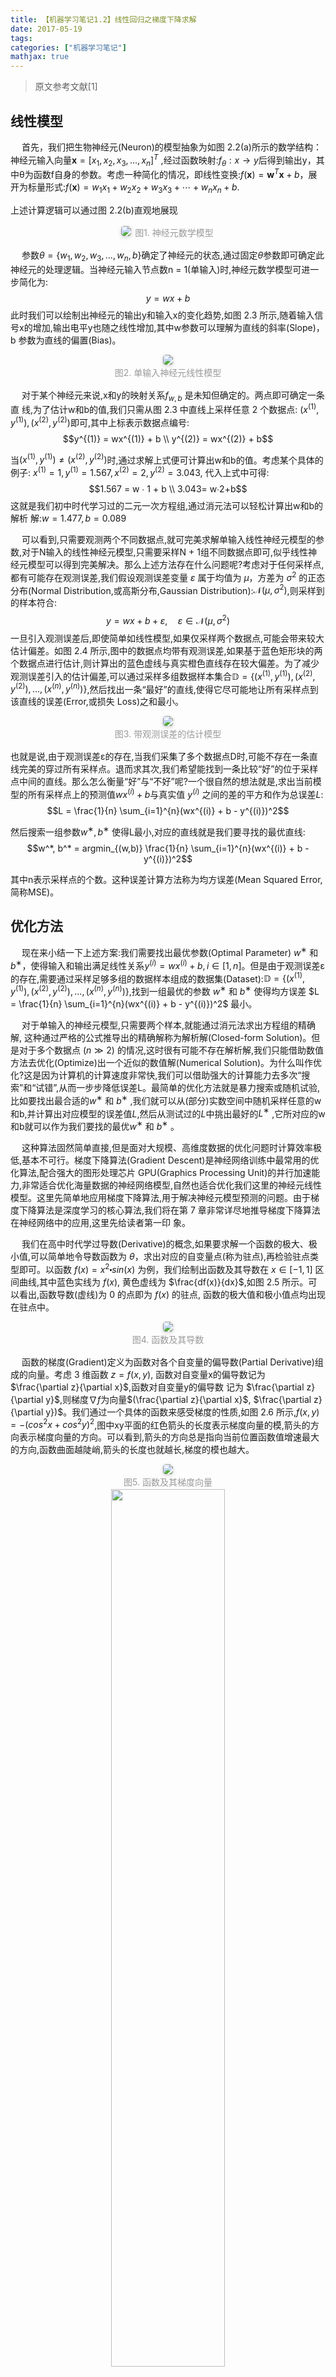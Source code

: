 ```yaml
---
title: 【机器学习笔记1.2】线性回归之梯度下降求解
date: 2017-05-19
tags:
categories: ["机器学习笔记"]
mathjax: true
---
```


> 原文参考文献[1]


## 线性模型
&emsp; 首先，我们把生物神经元(Neuron)的模型抽象为如图 2.2(a)所示的数学结构：神经元输入向量$\mathbf{x} = [x_1, x_2, x_3, ..., x_n ]^T$ ,经过函数映射:$f_θ:x→y$后得到输出y，其中θ为函数f自身的参数。考虑一种简化的情况，即线性变换:$f(\mathbf{x}) = \mathbf{w}^T \mathbf{x} + b$，展开为标量形式:$f(\mathbf{x}) = w_1 x_1 + w_2 x_2 + w_3 x_3 + ⋯ + w_n x_n + b$.
<!-- more -->

上述计算逻辑可以通过图 2.2(b)直观地展现
<center>
    <img style="border-radius: 0.3125em;
    box-shadow: 0 2px 4px 0 rgba(34,36,38,.12),0 2px 10px 0 rgba(34,36,38,.08);" 
    src="https://github.com/JuneXia/JuneXia.github.io/raw/hexo/source/images/ml/%E7%BA%BF%E6%80%A7%E5%9B%9E%E5%BD%921.jpg">
    <div style="color:orange; 
    display: inline-block;
    color: #999;
    padding: 2px;">图1. 神经元数学模型</div>
</center>


&emsp; 参数$\theta = \{w_1, w_2, w_3, ..., w_n, b\}$确定了神经元的状态,通过固定$θ$参数即可确定此神经元的处理逻辑。当神经元输入节点数n = 1(单输入)时,神经元数学模型可进一步简化为:
$$y = wx + b$$
此时我们可以绘制出神经元的输出y和输入x的变化趋势,如图 2.3 所示,随着输入信号x的增加,输出电平y也随之线性增加,其中w参数可以理解为直线的斜率(Slope)，b 参数为直线的偏置(Bias)。
<center>
    <img style="border-radius: 0.3125em;
    box-shadow: 0 2px 4px 0 rgba(34,36,38,.12),0 2px 10px 0 rgba(34,36,38,.08);" 
    src="https://github.com/JuneXia/JuneXia.github.io/raw/hexo/source/images/ml/%E7%BA%BF%E6%80%A7%E5%9B%9E%E5%BD%922.jpg">
    <div style="color:orange; border-bottom: 
    display: inline-block;
    color: #999;
    padding: 2px;">图2. 单输入神经元线性模型</div>
</center>


&emsp; 对于某个神经元来说,x和y的映射关系$f_{w,b}$ 是未知但确定的。两点即可确定一条直
线,为了估计w和b的值,我们只需从图 2.3 中直线上采样任意 2 个数据点:
$(x^{(1)}, y^{(1)}), (x^{(2)}, y^{(2)})$即可,其中上标表示数据点编号:
$$y^{(1)} = wx^{(1)} + b \\
y^{(2)} = wx^{(2)} + b$$


当$(x^{(1)}, y^{(1)}) ≠ (x^{(2)}, y^{(2)})$时,通过求解上式便可计算出w和b的值。考虑某个具体的例子:
$x^{(1)} = 1, y^{(1)} = 1.567 , x^{(2)} = 2, y^{(2)} = 3.043$, 代入上式中可得:
$$1.567 = w ∙ 1 + b \\
3.043= w∙2+b$$
这就是我们初中时代学习过的二元一次方程组,通过消元法可以轻松计算出w和b的解析
解:$w=1.477, b=0.089$

&emsp; 可以看到,只需要观测两个不同数据点,就可完美求解单输入线性神经元模型的参数,对于N输入的线性神经元模型,只需要采样N + 1组不同数据点即可,似乎线性神经元模型可以得到完美解决。那么上述方法存在什么问题呢?考虑对于任何采样点,都有可能存在观测误差,我们假设观测误差变量 $ε$ 属于均值为 $μ$，方差为 $σ^2$ 的正态分布(Normal Distribution,或高斯分布,Gaussian Distribution):$\mathcal{N}(μ, σ^2)$,则采样到的样本符合:
$$y = wx + b + ε, \quad ε \in \mathcal{N}(μ, σ^2)$$
一旦引入观测误差后,即使简单如线性模型,如果仅采样两个数据点,可能会带来较大估计偏差。如图 2.4 所示,图中的数据点均带有观测误差,如果基于蓝色矩形块的两个数据点进行估计,则计算出的蓝色虚线与真实橙色直线存在较大偏差。为了减少观测误差引入的估计偏差,可以通过采样多组数据样本集合$\mathbb{D} = \{(x^{(1)}, y^{(1)}), (x^{(2)}, y^{(2)}), ..., (x^{(n)}, y^{(n)})\}$,然后找出一条“最好”的直线,使得它尽可能地让所有采样点到该直线的误差(Error,或损失 Loss)之和最小。
<center>
    <img style="border-radius: 0.3125em;
    box-shadow: 0 2px 4px 0 rgba(34,36,38,.12),0 2px 10px 0 rgba(34,36,38,.08);" 
    src="https://github.com/JuneXia/JuneXia.github.io/raw/hexo/source/images/ml/%E7%BA%BF%E6%80%A7%E5%9B%9E%E5%BD%92_%E5%B8%A6%E8%A7%82%E6%B5%8B%E8%AF%AF%E5%B7%AE%E7%9A%84%E4%BC%B0%E8%AE%A1%E6%A8%A1%E5%9E%8B.jpg">
    <div style="color:orange; border-bottom: 
    display: inline-block;
    color: #999;
    padding: 2px;">图3. 带观测误差的估计模型</div>
</center>


也就是说,由于观测误差ε的存在,当我们采集了多个数据点D时,可能不存在一条直线完美的穿过所有采样点。退而求其次,我们希望能找到一条比较“好”的位于采样点中间的直线。那么怎么衡量“好”与“不好”呢?一个很自然的想法就是,求出当前模型的所有采样点上的预测值$wx^{(i)} + b$与真实值 $y^{(i)}$ 之间的差的平方和作为总误差$L$:
$$L = \frac{1}{n} \sum_{i=1}^{n}(wx^{(i)} + b - y^{(i)})^2$$

然后搜索一组参数$w^∗, b^∗$ 使得L最小,对应的直线就是我们要寻找的最优直线:
$$w^*, b^* = argmin_{(w,b)} \frac{1}{n} \sum_{i=1}^{n}(wx^{(i)} + b - y^{(i)})^2$$

其中n表示采样点的个数。这种误差计算方法称为均方误差(Mean Squared Error,简称MSE)。


## 优化方法
&emsp; 现在来小结一下上述方案:我们需要找出最优参数(Optimal Parameter) $w^∗$ 和 $b^∗$，使得输入和输出满足线性关系$y^{(i)} = wx^{(i)} + b, i ∈ [1, n]$。但是由于观测误差ε的存在,需要通过采样足够多组的数据样本组成的数据集(Dataset):$\mathbb{D} = \{(x^{(1)}, y^{(1)}), (x^{(2)}, y^{(2)}), ..., (x^{(n)}, y^{(n)})\}$,找到一组最优的参数 $w^∗$ 和 $b^∗$ 使得均方误差 $L = \frac{1}{n} \sum_{i=1}^{n}(wx^{(i)} + b - y^{(i)})^2$ 最小。

&emsp; 对于单输入的神经元模型,只需要两个样本,就能通过消元法求出方程组的精确解, 这种通过严格的公式推导出的精确解称为解析解(Closed-form Solution)。但是对于多个数据点 $(n ≫ 2)$ 的情况,这时很有可能不存在解析解,我们只能借助数值方法去优化(Optimize)出一个近似的数值解(Numerical Solution)。为什么叫作优化?这是因为计算机的计算速度非常快,我们可以借助强大的计算能力去多次“搜索”和“试错”,从而一步步降低误差L。最简单的优化方法就是暴力搜索或随机试验,比如要找出最合适的$w^∗$ 和 $b^∗$ ,我们就可以从(部分)实数空间中随机采样任意的w和b,并计算出对应模型的误差值$L$,然后从测试过的${L}$中挑出最好的$L^∗$ ,它所对应的w和b就可以作为我们要找的最优$w^∗$ 和 $b^∗$ 。

&emsp; 这种算法固然简单直接,但是面对大规模、高维度数据的优化问题时计算效率极低,基本不可行。梯度下降算法(Gradient Descent)是神经网络训练中最常用的优化算法,配合强大的图形处理芯片 GPU(Graphics Processing Unit)的并行加速能力,非常适合优化海量数据的神经网络模型,自然也适合优化我们这里的神经元线性模型。这里先简单地应用梯度下降算法,用于解决神经元模型预测的问题。由于梯度下降算法是深度学习的核心算法,我们将在第 7 章非常详尽地推导梯度下降算法在神经网络中的应用,这里先给读者第一印
象。


&emsp; 我们在高中时代学过导数(Derivative)的概念,如果要求解一个函数的极大、极小值,可以简单地令导数函数为 $\theta$，求出对应的自变量点(称为驻点),再检验驻点类型即可。以函数 $f(x) = x^2 \centerdot sin(x)$ 为例，我们绘制出函数及其导数在 $x ∈ [−1 ,1]$ 区间曲线,其中蓝色实线为 $f(x)$, 黄色虚线为 $\frac{df(x)}{dx}$,如图 2.5 所示。可以看出,函数导数(虚线)为 0 的点即为 $f(x)$ 的驻点, 函数的极大值和极小值点均出现在驻点中。
<center>
    <img style="border-radius: 0.3125em;
    box-shadow: 0 2px 4px 0 rgba(34,36,38,.12),0 2px 10px 0 rgba(34,36,38,.08);" 
    src="https://github.com/JuneXia/JuneXia.github.io/raw/hexo/source/images/ml/%E7%BA%BF%E6%80%A7%E5%9B%9E%E5%BD%92_%E5%87%BD%E6%95%B0%E5%8F%8A%E5%85%B6%E5%AF%BC%E6%95%B0.jpg">
    <div style="color:orange; border-bottom: 
    display: inline-block;
    color: #999;
    padding: 2px;">图4. 函数及其导数</div>
</center>

&emsp; 函数的梯度(Gradient)定义为函数对各个自变量的偏导数(Partial Derivative)组成的向量。考虑 3 维函数 $z = f(x, y)$, 函数对自变量x的偏导数记为 $\frac{\partial z}{\partial x}$,函数对自变量y的偏导数
记为 $\frac{\partial z}{\partial y}$,则梯度$∇f$为向量$(\frac{\partial z}{\partial x}$, $\frac{\partial z}{\partial y})$。我们通过一个具体的函数来感受梯度的性质,如图 2.6 所示,$f(x, y) = −(cos^2x + cos^2y)^2$,图中xy平面的红色箭头的长度表示梯度向量的模,箭头的方向表示梯度向量的方向。可以看到,箭头的方向总是指向当前位置函数值增速最大的方向,函数曲面越陡峭,箭头的长度也就越长,梯度的模也越大。
<center>
    <img style="border-radius: 0.3125em;
    box-shadow: 0 2px 4px 0 rgba(34,36,38,.12),0 2px 10px 0 rgba(34,36,38,.08);" 
    src="https://github.com/JuneXia/JuneXia.github.io/raw/hexo/source/images/ml/%E7%BA%BF%E6%80%A7%E5%9B%9E%E5%BD%92_%E5%87%BD%E6%95%B0%E5%8F%8A%E5%85%B6%E6%A2%AF%E5%BA%A6%E5%90%91%E9%87%8F.jpg">
    <br>
    <div style="color:orange; border-bottom: 
    display: inline-block;
    color: #999;
    padding: 2px;">图5. 函数及其梯度向量</div>
</center>


<div align=center>
  <img src="https://github.com/JuneXia/JuneXia.github.io/raw/hexo/source/images/ml/线性回归3.jpg" width = 60% height = 60% />
</div>

下面主要讨论梯度 $(\frac{\partial z}{\partial x}$, $\frac{\partial z}{\partial y})$ 的计算方式：

![](https://github.com/JuneXia/JuneXia.github.io/raw/hexo/source/images/ml/%E7%BA%BF%E6%80%A7%E5%9B%9E%E5%BD%92_%E8%AE%A1%E7%AE%97%E6%A2%AF%E5%BA%A61.jpg)
![](https://github.com/JuneXia/JuneXia.github.io/raw/hexo/source/images/ml/%E7%BA%BF%E6%80%A7%E5%9B%9E%E5%BD%92_%E8%AE%A1%E7%AE%97%E6%A2%AF%E5%BA%A62.jpg)



# 参考文献
[1] TensorFlow深度学习 龙良曲

参见 [【机器学习笔记1.2】线性回归之梯度下降法求解](https://blog.csdn.net/yahstudio/article/details/80573592)
